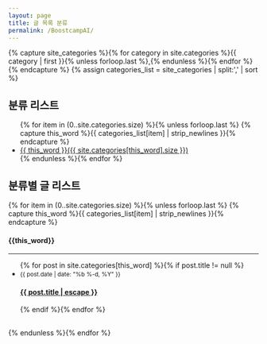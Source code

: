```yaml
---
layout: page
title: 글 목록 분류
permalink: /BoostcampAI/
---
```


{% capture site_categories %}{% for category in site.categories %}{{ category | first }}{% unless forloop.last %},{% endunless %}{% endfor %}{% endcapture %}
{% assign categories_list = site_categories | split:',' | sort %}
<h2>분류 리스트</h2>
<ul>
    {% for item in (0..site.categories.size) %}{% unless forloop.last %}
    {% capture this_word %}{{ categories_list[item] | strip_newlines }}{% endcapture %}
    <li><a href="#{{ this_word }}" class="tag"><span class="term">{{ this_word }}</span><span class="count">({{ site.categories[this_word].size }})</span></a></li>
    {% endunless %}{% endfor %}
  </ul>
  <h2>분류별 글 리스트</h2>
  {% for item in (0..site.categories.size) %}{% unless forloop.last %}
  {% capture this_word %}{{ categories_list[item] | strip_newlines }}{% endcapture %}
  <div style="margin-bottom: 30px;">
  <div id="{{this_word}}"></div>
  <h4>{{this_word}}</h4>
  <hr>
  <ul>
    {% for post in site.categories[this_word] %}{% if post.title != null %}
    <li>
      <small>
        {{ post.date | date: "%b %-d, %Y" }}
      </small>
      <h4>
      <a href="{{ site.url }}{{ site.baseurl }}{{ post.url }}">{{ post.title | escape }}</a>
      </h4>
    </li>
    {% endif %}{% endfor %}
  </ul>
</div>
{% endunless %}{% endfor %}
